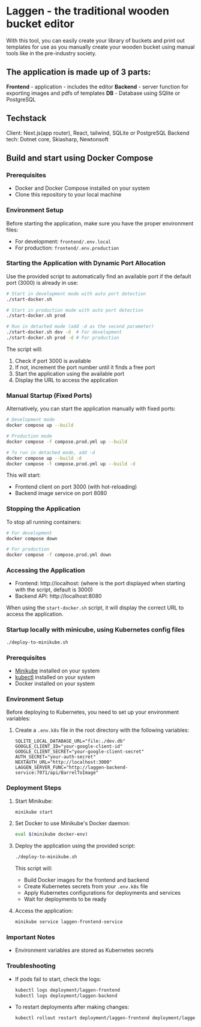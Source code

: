 # Laggen - the traditional wooden bucket editor

With this tool, you can easily create your library of buckets and print out templates for use as
you manually create your wooden bucket using manual tools like in the pre-industry society.

## The application is made up of 3 parts:
<b>Frontend</b> - application - includes the editor
<b>Backend</b> - server function for exporting images and pdfs of templates
<b>DB</b> - Database using SQlite or PostgreSQL

## Techstack
Client: Next.js(app router), React, tailwind, SQLite or PostgreSQL</b>
Backend tech: Dotnet core, Skiasharp, Newtonsoft


## Build and start using Docker Compose

### Prerequisites
- Docker and Docker Compose installed on your system
- Clone this repository to your local machine

### Environment Setup
Before starting the application, make sure you have the proper environment files:
- For development: `frontend/.env.local`
- For production: `frontend/.env.production`

### Starting the Application with Dynamic Port Allocation
Use the provided script to automatically find an available port if the default port (3000) is already in use:

```bash
# Start in development mode with auto port detection
./start-docker.sh

# Start in production mode with auto port detection
./start-docker.sh prod

# Run in detached mode (add -d as the second parameter)
./start-docker.sh dev -d  # For development
./start-docker.sh prod -d # For production
```

The script will:
1. Check if port 3000 is available
2. If not, increment the port number until it finds a free port
3. Start the application using the available port
4. Display the URL to access the application

### Manual Startup (Fixed Ports)
Alternatively, you can start the application manually with fixed ports:

```bash
# Development mode
docker compose up --build

# Production mode
docker compose -f compose.prod.yml up --build

# To run in detached mode, add -d
docker compose up --build -d
docker compose -f compose.prod.yml up --build -d
```

This will start:
- Frontend client on port 3000 (with hot-reloading)
- Backend image service on port 8080

### Stopping the Application
To stop all running containers:

```bash
# For development
docker compose down

# For production
docker compose -f compose.prod.yml down
```

### Accessing the Application
- Frontend: http://localhost:<PORT> (where <PORT> is the port displayed when starting with the script, default is 3000)
- Backend API: http://localhost:8080

When using the `start-docker.sh` script, it will display the correct URL to access the application.


### Startup locally with minicube, using Kubernetes config files

```bash
./deploy-to-minikube.sh
```

### Prerequisites
- [Minikube](https://minikube.sigs.k8s.io/docs/start/) installed on your system
- [kubectl](https://kubernetes.io/docs/tasks/tools/) installed on your system
- Docker installed on your system

### Environment Setup
Before deploying to Kubernetes, you need to set up your environment variables:

1. Create a `.env.k8s` file in the root directory with the following variables:
   ```
   SQLITE_LOCAL_DATABASE_URL="file:./dev.db"
   GOOGLE_CLIENT_ID="your-google-client-id"
   GOOGLE_CLIENT_SECRET="your-google-client-secret"
   AUTH_SECRET="your-auth-secret"
   NEXTAUTH_URL="http://localhost:3000"
   LAGGEN_SERVER_FUNC="http://laggen-backend-service:7071/api/BarrelToImage"
   ```

### Deployment Steps

1. Start Minikube:
   ```bash
   minikube start
   ```

2. Set Docker to use Minikube's Docker daemon:
   ```bash
   eval $(minikube docker-env)
   ```

3. Deploy the application using the provided script:
   ```bash
   ./deploy-to-minikube.sh
   ```

   This script will:
   - Build Docker images for the frontend and backend
   - Create Kubernetes secrets from your `.env.k8s` file
   - Apply Kubernetes configurations for deployments and services
   - Wait for deployments to be ready

4. Access the application:
   ```bash
   minikube service laggen-frontend-service
   ```

### Important Notes

- Environment variables are stored as Kubernetes secrets

### Troubleshooting

- If pods fail to start, check the logs:
  ```bash
  kubectl logs deployment/laggen-frontend
  kubectl logs deployment/laggen-backend
  ```

- To restart deployments after making changes:
  ```bash
  kubectl rollout restart deployment/laggen-frontend deployment/laggen-backend
  ```
